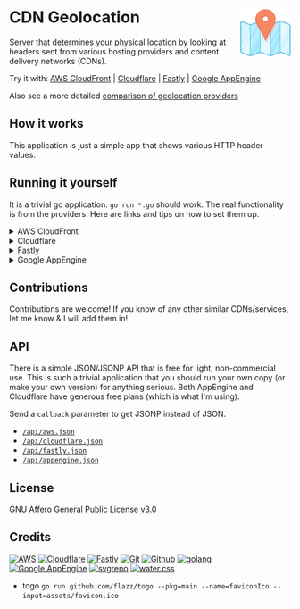 # CDN Geolocation  [<img alt="resolve.rs logo" src="assets/favicon.svg" height="90" align="right" />](https://resolve.rs/)

Server that determines your physical location by looking at headers sent from various hosting providers and content delivery networks (CDNs).

Try it with:
[AWS CloudFront](https://aws-geo.redirect2.me/)
| [Cloudflare](https://cf-geo.redirect2.me/)
| [Fastly](https://cdn-geo.global.ssl.fastly.net/)
| [Google AppEngine](https://ae-geo.redirect2.me/)

Also see a more detailed [comparison of geolocation providers](https://resolve.rs/ip/geolocation.html)

## How it works

This application is just a simple app that shows various HTTP header values.

## Running it yourself

It is a trivial go application.  `go run *.go` should work.  The real functionality is from the providers.  Here are links and tips on how to set them up.

<details>
<summary>AWS CloudFront</summary>

[Website](https://aws.amazon.com/cloudfront/) |
[Official documentation](https://docs.aws.amazon.com/AmazonCloudFront/latest/DeveloperGuide/RequestAndResponseBehaviorCustomOrigin.html#request-custom-headers-behavior)

In Behaviors, make sure you have whitelisted the `CloudFront-Viewer-Country` header:

<img alt="cloudfront headers whitelist" src="assets/cloudfront-headers.png" height="287" width="900" />
</details>

<details>
<summary>Cloudflare</summary>

[Website](https://www.cloudflare.com/) |
[Official documentation](https://support.cloudflare.com/hc/en-us/articles/200168236-Configuring-Cloudflare-IP-Geolocation)

Very easy to setup: just make sure you have enabled the CloudFlare proxy in your Cloudflare DNS settings.  The little cloud has to be orange:

<img alt="cloudflare proxy enabled" src="assets/cloudflare-proxied.png" height="31" width="175" />
</details>
<details>
<summary>Fastly</summary>

[Website](https://www.fastly.com/) |
[Official documentation](https://developer.fastly.com/reference/vcl/variables/geolocation/)

You need to configure each header.

Fastly's free tier only allows http for custom domains.  If you need https, you either have to pay or use the Fastly domain `.global.ssl.fastly.net`.

<!-- LATER: example VCL -->
</details>

<details>
<summary>Google AppEngine</summary>

[Website](https://cloud.google.com/appengine) |
[Official documentation](https://cloud.google.com/appengine/docs/standard/go/reference/request-response-headers)

No special setup required, but your app has to be running on Google AppEngine.
</details>

## Contributions

Contributions are welcome!  If you know of any other similar CDNs/services, let me know & I will add them in!

## API

There is a simple JSON/JSONP API that is free for light, non-commercial use.  This is such a trivial application that you should run your own copy (or make your own  version) for anything serious.  Both AppEngine and Cloudflare have generous free plans (which is what I'm using).

Send a `callback` parameter to get JSONP instead of JSON.

- [`/api/aws.json`](https://aws-geo.redirect2.me/api/aws.json)
- [`/api/cloudflare.json`](https://cf-geo.redirect2.me/api/cloudflare.json)
- [`/api/fastly.json`](https://cdn-geo.global.ssl.fastly.net/api/fastly.json)
- [`/api/appengine.json`](https://ae-geo.redirect2.me/api/appengine.json)

## License

[GNU Affero General Public License v3.0](LICENSE.txt)

## Credits

[![AWS](https://www.vectorlogo.zone/logos/amazon_aws/amazon_aws-ar21.svg)](https://aws.amazon.com/ "CDN and Geolocation")
[![Cloudflare](https://www.vectorlogo.zone/logos/cloudflare/cloudflare-ar21.svg)](https://www.cloudflare.com/ "CDN and Geolocation")
[![Fastly](https://www.vectorlogo.zone/logos/fastly/fastly-ar21.svg)](https://www.fastly.com/ "CDN")
[![Git](https://www.vectorlogo.zone/logos/git-scm/git-scm-ar21.svg)](https://git-scm.com/ "Version control")
[![Github](https://www.vectorlogo.zone/logos/github/github-ar21.svg)](https://github.com/ "Code hosting")
[![golang](https://www.vectorlogo.zone/logos/golang/golang-ar21.svg)](https://golang.org/ "Programming language")
[![Google AppEngine](https://www.vectorlogo.zone/logos/google_appengine/google_appengine-ar21.svg)](https://cloud.google.com/appengine/ "Hosting and Geolocation")
[![svgrepo](https://www.vectorlogo.zone/logos/svgrepo/svgrepo-ar21.svg)](https://www.svgrepo.com/svg/185727/map-position "favicon")
[![water.css](https://www.vectorlogo.zone/logos/netlifyapp_watercss/netlifyapp_watercss-ar21.svg)](https://watercss.netlify.app/ "Classless CSS")

* togo `go run github.com/flazz/togo --pkg=main --name=faviconIco --input=assets/favicon.ico`

